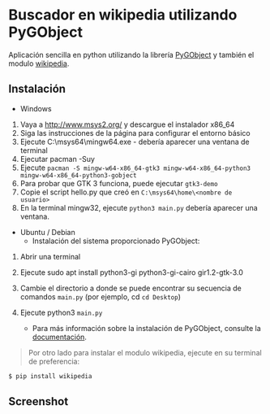  # Buscador en wikipedia utilizando PyGObject
Aplicación sencilla en python utilizando la librería [PyGObject](hhttps://pygobject.readthedocs.io/) y también el modulo [wikipedia](https://pypi.org/project/wikipedia/).


## Instalación

- Windows
1. Vaya a http://www.msys2.org/ y descargue el instalador x86_64
2. Siga las instrucciones de la página para configurar el entorno básico
3. Ejecute C:\msys64\mingw64.exe - debería aparecer una ventana de terminal
4. Ejecutar pacman -Suy
4. Ejecute `pacman -S mingw-w64-x86_64-gtk3 mingw-w64-x86_64-python3 mingw-w64-x86_64-python3-gobject`
6. Para probar que GTK 3 funciona, puede ejecutar `gtk3-demo`
7. Copie el script hello.py que creó en `C:\msys64\home\<nombre de usuario>`
8. En la terminal mingw32, ejecute `python3 main.py` debería aparecer una ventana.

- Ubuntu / Debian
    - Instalación del sistema proporcionado PyGObject:
1. Abrir una terminal
2. Ejecute sudo apt install python3-gi python3-gi-cairo gir1.2-gtk-3.0
3. Cambie el directorio a donde se puede encontrar su secuencia de comandos `main.py` (por ejemplo, cd `cd Desktop`)
4. Ejecute python3  `main.py `

    - Para más información sobre la instalación de PyGObject, consulte la [documentación](https://pygobject.readthedocs.io/en/latest/getting_started.html).

> Por otro lado para instalar el modulo wikipedia, ejecute en su terminal de preferencia:
```bash
$ pip install wikipedia

```

## Screenshot
